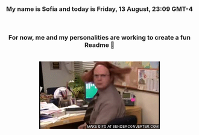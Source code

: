 


<div align="center">
<h3 >My name is Sofia and today is Friday, 13 August, 23:09 GMT-4</h3><br>
<h3 >For now, me and my personalities are working to create a fun Readme 👋
</h3><br>
<img src='img/dwight.gif' alt='working...'/>
</div>

